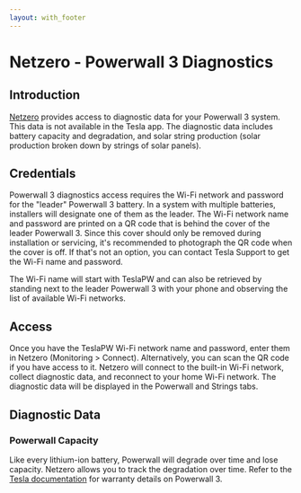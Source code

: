 ```yaml
---
layout: with_footer
---
```


# Netzero - Powerwall 3 Diagnostics

## Introduction

[Netzero](https://www.netzero.energy) provides access to diagnostic data for your Powerwall 3 system. This data is not available in the Tesla app. The diagnostic data includes battery capacity and degradation, and solar string production (solar production broken down by strings of solar panels).

## Credentials

Powerwall 3 diagnostics access requires the Wi-Fi network and password for the "leader" Powerwall 3 battery. In a system with multiple batteries, installers will designate one of them as the leader. The Wi-Fi network name and password are printed on a QR code that is behind the cover of the leader Powerwall 3. Since this cover should only be removed during installation or servicing, it's recommended to photograph the QR code when the cover is off. If that's not an option, you can contact Tesla Support to get the Wi-Fi name and password.

The Wi-Fi name will start with TeslaPW and can also be retrieved by standing next to the leader Powerwall 3 with your phone and observing the list of available Wi-Fi networks.

## Access

Once you have the TeslaPW Wi-Fi network name and password, enter them in Netzero (Monitoring > Connect). Alternatively, you can scan the QR code if you have access to it. Netzero will connect to the built-in Wi-Fi network, collect diagnostic data, and reconnect to your home Wi-Fi network. The diagnostic data will be displayed in the Powerwall and Strings tabs.

## Diagnostic Data

### Powerwall Capacity

Like every lithium-ion battery, Powerwall will degrade over time and lose capacity. Netzero allows you to track the degradation over time. Refer to the [Tesla documentation](https://www.tesla.com/support/energy/powerwall/documents/documents) for warranty details on Powerwall 3.
